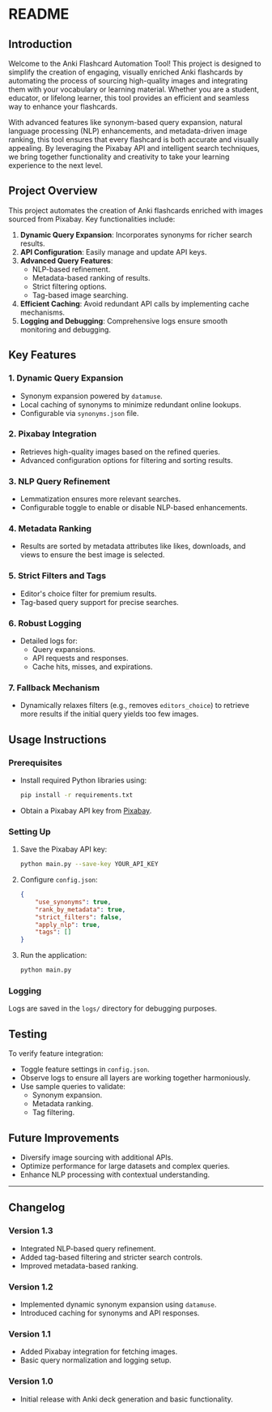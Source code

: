 # README

## Introduction
Welcome to the Anki Flashcard Automation Tool! This project is designed to simplify the creation of engaging, visually enriched Anki flashcards by automating the process of sourcing high-quality images and integrating them with your vocabulary or learning material. Whether you are a student, educator, or lifelong learner, this tool provides an efficient and seamless way to enhance your flashcards.

With advanced features like synonym-based query expansion, natural language processing (NLP) enhancements, and metadata-driven image ranking, this tool ensures that every flashcard is both accurate and visually appealing. By leveraging the Pixabay API and intelligent search techniques, we bring together functionality and creativity to take your learning experience to the next level.

## Project Overview
This project automates the creation of Anki flashcards enriched with images sourced from Pixabay. Key functionalities include:

1. **Dynamic Query Expansion**: Incorporates synonyms for richer search results.
2. **API Configuration**: Easily manage and update API keys.
3. **Advanced Query Features**:
    - NLP-based refinement.
    - Metadata-based ranking of results.
    - Strict filtering options.
    - Tag-based image searching.
4. **Efficient Caching**: Avoid redundant API calls by implementing cache mechanisms.
5. **Logging and Debugging**: Comprehensive logs ensure smooth monitoring and debugging.

## Key Features

### 1. Dynamic Query Expansion
- Synonym expansion powered by `datamuse`.
- Local caching of synonyms to minimize redundant online lookups.
- Configurable via `synonyms.json` file.

### 2. Pixabay Integration
- Retrieves high-quality images based on the refined queries.
- Advanced configuration options for filtering and sorting results.

### 3. NLP Query Refinement
- Lemmatization ensures more relevant searches.
- Configurable toggle to enable or disable NLP-based enhancements.

### 4. Metadata Ranking
- Results are sorted by metadata attributes like likes, downloads, and views to ensure the best image is selected.

### 5. Strict Filters and Tags
- Editor's choice filter for premium results.
- Tag-based query support for precise searches.

### 6. Robust Logging
- Detailed logs for:
  - Query expansions.
  - API requests and responses.
  - Cache hits, misses, and expirations.

### 7. Fallback Mechanism
- Dynamically relaxes filters (e.g., removes `editors_choice`) to retrieve more results if the initial query yields too few images.

## Usage Instructions

### Prerequisites
- Install required Python libraries using:
  ```bash
  pip install -r requirements.txt
  ```
- Obtain a Pixabay API key from [Pixabay](https://pixabay.com/api/docs/).

### Setting Up
1. Save the Pixabay API key:
   ```bash
   python main.py --save-key YOUR_API_KEY
   ```
2. Configure `config.json`:
   ```json
   {
       "use_synonyms": true,
       "rank_by_metadata": true,
       "strict_filters": false,
       "apply_nlp": true,
       "tags": []
   }
   ```
3. Run the application:
   ```bash
   python main.py
   ```

### Logging
Logs are saved in the `logs/` directory for debugging purposes.

## Testing
To verify feature integration:
- Toggle feature settings in `config.json`.
- Observe logs to ensure all layers are working together harmoniously.
- Use sample queries to validate:
  - Synonym expansion.
  - Metadata ranking.
  - Tag filtering.

## Future Improvements
- Diversify image sourcing with additional APIs.
- Optimize performance for large datasets and complex queries.
- Enhance NLP processing with contextual understanding.

---

## Changelog

### Version 1.3
- Integrated NLP-based query refinement.
- Added tag-based filtering and stricter search controls.
- Improved metadata-based ranking.

### Version 1.2
- Implemented dynamic synonym expansion using `datamuse`.
- Introduced caching for synonyms and API responses.

### Version 1.1
- Added Pixabay integration for fetching images.
- Basic query normalization and logging setup.

### Version 1.0
- Initial release with Anki deck generation and basic functionality.
